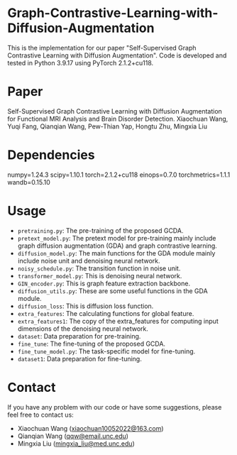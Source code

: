 # Graph-Contrastive-Learning-with-Diffusion-Augmentation
This is the implementation for our paper "Self-Supervised Graph Contrastive Learning with Diffusion Augmentation". Code is developed and tested in Python 3.9.17 using PyTorch 2.1.2+cu118.

# Paper
Self-Supervised Graph Contrastive Learning with Diffusion Augmentation for Functional MRI Analysis and Brain Disorder Detection. 
Xiaochuan Wang, Yuqi Fang, Qianqian Wang, Pew-Thian Yap, Hongtu Zhu, Mingxia Liu

# Dependencies 
numpy=1.24.3
scipy=1.10.1
torch=2.1.2+cu118
einops=0.7.0
torchmetrics=1.1.1
wandb=0.15.10

# Usage
- `pretraining.py`: The pre-training of the proposed GCDA.
- `pretext_model.py`: The pretext model for pre-training mainly include graph diffusion augmentation (GDA) and graph contrastive learning.
- `diffusion_model.py`: The main functions for the GDA module mainly include noise unit and denoising neural network.
- `noisy_schedule.py`: The transition function in noise unit.
- `transformer_model.py`: This is denoising neural network.
- `GIN_encoder.py`: This is graph feature extraction backbone. 
- `diffusion_utils.py`: These are some useful functions in the GDA module. 
- `diffusion_loss`: This is diffusion loss function.
- `extra_features`: The calculating functions for global feature. 
- `extra_features1`: The copy of the extra_features for computing input dimensions of the denoising neural network. 
- `dataset`: Data preparation for pre-training. 
- `fine_tune`: The fine-tuning of the proposed GCDA.
- `fine_tune_model.py`: The task-specific model for fine-tuning.
- `dataset1`: Data preparation for fine-tuning. 

# Contact
If you have any problem with our code or have some suggestions, please feel free to contact us: 

- Xiaochuan Wang (xiaochuan10052022@163.com)
- Qianqian Wang (qqw@email.unc.edu)
- Mingxia Liu (mingxia_liu@med.unc.edu)
